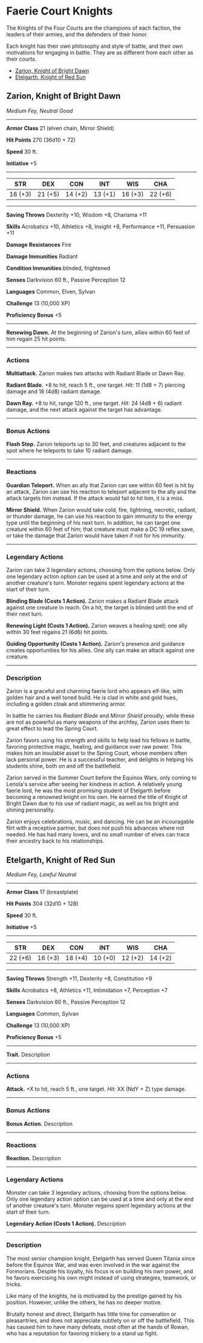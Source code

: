 # Faerie Court Knights

The Knights of the Four Courts are the champions of each faction, the leaders of their armies, and the defenders of their honor.  

Each knight has their own philosophy and style of battle, and their own motivations for engaging in battle.  They are as different from each other as their courts.

- [Zarion, Knight of Bright Dawn](knights.md#zarion-knight-of-bright-dawn)
- [Etelgarth, Knight of Red Sun](knights.md#etelgarth-knight-of-red-sun)

## Zarion, Knight of Bright Dawn

*Medium Fey, Neutral Good*

---

**Armor Class** 21 (elven chain, Mirror Shield)

**Hit Points** 270 (36d10 + 72)

**Speed** 30 ft.

**Initiative** +5

---

| STR | DEX | CON | INT | WIS | CHA |
|-|-|-|-|-|-|
| 16 (+3) | 21 (+5) | 14 (+2) | 13 (+1) | 16 (+3) | 22 (+6) |   

---

**Saving Throws** Dexterity +10, Wisdom +8, Charisma +11

**Skills** Acrobatics +10, Athletics +8, Insight +8, Performance +11, Persuasion +11

**Damage Resistances** Fire

**Damage Immunities** Radiant

**Condition Immunities** blinded, frightened

**Senses** Darkvision 60 ft., Passive Perception 12 

**Languages** Common, Elven, Sylvan

**Challenge** 13 (10,000 XP)

**Proficiency Bonus** +5

---

**Renewing Dawn.**  At the beginning of Zarion's turn, allies within 60 feet of him regain 25 hit points.

---

### Actions

**Multiattack.** Zarion makes two attacks with Radiant Blade or Dawn Ray.

**Radiant Blade.** +8 to hit, reach 5 ft., one target.  *Hit:* 11 (1d8 + 7) piercing damage and 18 (4d8) radiant damage.

**Dawn Ray.** +8 to hit, range 120 ft., one target.  *Hit:* 24 (4d8 + 6) radiant damage, and the next attack against the target has advantage.

---

### Bonus Actions

**Flash Step.**  Zarion teleports up to 30 feet, and creatures adjacent to the spot where he teleports to take 10 radiant damage. 

---

### Reactions

**Guardian Teleport.**  When an ally that Zarion can see within 60 feet is hit by an attack, Zarion can use his reaction to teleport adjacent to the ally and the attack targets him instead.  If the attack would fail to hit him, it is a miss.

**Mirror Shield.**  When Zarion would take cold, fire, lightning, necrotic, radiant, or thunder damage, he can use his reaction to gain immunity to the energy type until the beginning of his next turn.  In addition, he can target one creature within 60 feet of him; that creature must make a DC 19 reflex save, or take the damage that Zarion would have taken if not for his immunity.

---

### Legendary Actions

Zarion can take 3 legendary actions, choosing from the options below. Only one legendary action option can be used at a time and only at the end of another creature's turn. Monster regains spent legendary actions at the start of their turn.

**Blinding Blade (Costs 1 Action).** Zarion makes a Radiant Blade attack against one creature in reach.  On a hit, the target is blinded until the end of their next turn.

**Renewing Light (Costs 1 Action).** Zarion weaves a healing spell; one ally within 30 feet regains 21 (6d6) hit points.

**Guiding Opportunity (Costs 1 Action).** Zarion's presence and guidance creates opportunities for his allies.  One ally can make an attack against one creature.

---

### Description

Zarion is a graceful and charming faerie lord who appears elf-like, with golden hair and a well toned build.  He is clad in white and gold hues, including a golden cloak and shimmering armor.

In battle he carries his *Radiant Blade* and *Mirror Shield* proudly; while these are not as powerful as many weapons of the archfey, Zarion uses them to great effect to lead the Spring Court.

Zarion favors using his strength and skills to help lead his fellows in battle, favoring protective magic, healing, and guidance over raw power.  This makes him an invulable asset to the Spring Court, whose members often lack personal power.  He is a successful teacher, and delights in helping his students shine, both on and off the battlefield.

Zarion served in the Summer Court before the Equinox Wars, only coming to Lenola's service after seeing her kindness in action.  A relatively young faerie lord, he was the most promising student of Etelgarth before becoming a renowned knight on his own.  He earned the title of Knight of Bright Dawn due to his use of radiant magic, as well as his bright and shining personality.

Zarion enjoys celebrations, music, and dancing.  He can be an incouragable flirt with a receptive partner, but does not push his advances where not needed.  He has had many lovers, and no small number of elves can trace their ancestry back to his relationships.


## Etelgarth, Knight of Red Sun

*Medium Fey, Lawful Neutral*

---

**Armor Class** 17 (breastplate)

**Hit Points** 304 (32d10 + 128)

**Speed** 30 ft.

**Initiative** +5

---

| STR | DEX | CON | INT | WIS | CHA |
|-|-|-|-|-|-|
| 22 (+6) | 16 (+3) | 18 (+4) | 10 (+0) | 12 (+2) | 14 (+2) |   

---

**Saving Throws** Strength +11, Dexterity +8, Constitution +9

**Skills** Acrobatics +8, Athletics +11, Intimidation +7, Perception +7

**Senses** Darkvision 60 ft., Passive Perception 12 

**Languages** Common, Sylvan

**Challenge** 13 (10,000 XP)

**Proficiency Bonus** +5

---

**Trait.**  Description 

---

### Actions

**Attack.** +X to hit, reach 5 ft., one target.  *Hit:* XX (NdY + Z) type damage.

---

### Bonus Actions

**Bonus Action.**  Description 

---

### Reactions

**Reaction.**  Description 

---

### Legendary Actions

Monster can take 3 legendary actions, choosing from the options below. Only one legendary action option can be used at a time and only at the end of another creature's turn. Monster regains spent legendary actions at the start of their turn.

**Legendary Action (Costs 1 Action).** Description


---

### Description

The most senior champion knight, Etelgarth has served Queen Titania since before the Equinox War, and was even involved in the war against the Formorians.  Despite his loyalty, his focus is on building his own power, and he favors exercising his own might instead of using strategies, teamwork, or tricks.

Like many of the knights, he is motivated by the prestige gained by his position.  However, unlike the others, he has no deeper motive.

Brutally honest and direct, Etelgarth has little time for converation or pleasantries, and does not appreciate subtlety on or off the battlefield.  This has caused him to have many defeats, most often at the hands of Rowan, who has a reputation for favoring trickery to a stand up fight.
